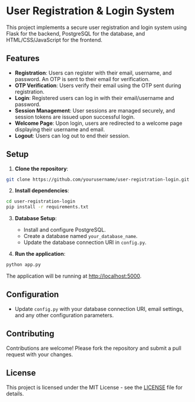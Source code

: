 

# User Registration & Login System

This project implements a secure user registration and login system using Flask for the backend, PostgreSQL for the database, and HTML/CSS/JavaScript for the frontend.

## Features

- **Registration**: Users can register with their email, username, and password. An OTP is sent to their email for verification.
- **OTP Verification**: Users verify their email using the OTP sent during registration.
- **Login**: Registered users can log in with their email/username and password.
- **Session Management**: User sessions are managed securely, and session tokens are issued upon successful login.
- **Welcome Page**: Upon login, users are redirected to a welcome page displaying their username and email.
- **Logout**: Users can log out to end their session.

## Setup

1. **Clone the repository**:

```bash
git clone https://github.com/yourusername/user-registration-login.git
```

2. **Install dependencies**:

```bash
cd user-registration-login
pip install -r requirements.txt
```

3. **Database Setup**:

   - Install and configure PostgreSQL.
   - Create a database named `your_database_name`.
   - Update the database connection URI in `config.py`.

4. **Run the application**:

```bash
python app.py
```

The application will be running at [http://localhost:5000](http://localhost:5000).

## Configuration

- Update `config.py` with your database connection URI, email settings, and any other configuration parameters.

## Contributing

Contributions are welcome! Please fork the repository and submit a pull request with your changes.

## License

This project is licensed under the MIT License - see the [LICENSE](LICENSE) file for details.
